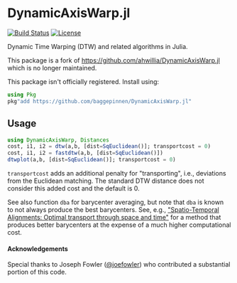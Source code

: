 # DynamicAxisWarp.jl

[![Build Status][build-img]][build-url]
[![License](http://img.shields.io/badge/license-MIT-brightgreen.svg?style=flat)](LICENSE.md)


Dynamic Time Warping (DTW) and related algorithms in Julia.

This package is a fork of https://github.com/ahwillia/DynamicAxisWarp.jl which is no longer maintained.

This package isn't officially registered. Install using:

```julia
using Pkg
pkg"add https://github.com/baggepinnen/DynamicAxisWarp.jl"
```

## Usage

```julia
using DynamicAxisWarp, Distances
cost, i1, i2 = dtw(a,b, [dist=SqEuclidean()]; transportcost = 0)
cost, i1, i2 = fastdtw(a,b, [dist=SqEuclidean()])
dtwplot(a,b, [dist=SqEuclidean()]; transportcost = 0)
```
`transportcost` adds an additional penalty for "transporting", i.e., deviations from the Euclidean matching. The standard DTW distance does not consider this added cost and the default is 0.

See also function `dba` for barycenter averaging, but note that `dba` is known to not always produce the best barycenters. See, e.g., ["Spatio-Temporal Alignments: Optimal transport through space and time"](https://arxiv.org/pdf/1910.03860.pdf) for a method that produces better barycenters at the expense of a much higher computational cost.

#### Acknowledgements

Special thanks to Joseph Fowler ([@joefowler](https://github.com/joefowler)) who contributed a substantial portion of this code.

[build-img]: https://travis-ci.org/baggepinnen/DynamicAxisWarp.jl.svg?branch=master
[build-url]: https://travis-ci.org/baggepinnen/DynamicAxisWarp.jl
